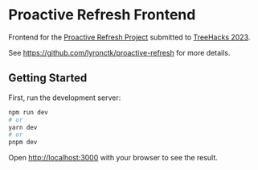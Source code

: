 # Proactive Refresh Frontend

Frontend for the [Proactive Refresh Project](https://devpost.com/software/proactive-refresh) submitted to [TreeHacks 2023](https://www.treehacks.com/).

See https://github.com/lyronctk/proactive-refresh for more details.

## Getting Started

First, run the development server:

```bash
npm run dev
# or
yarn dev
# or
pnpm dev
```

Open [http://localhost:3000](http://localhost:3000) with your browser to see the result.
